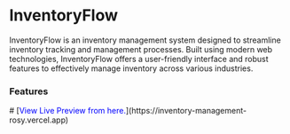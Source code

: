 # InventoryFlow

InventoryFlow is an inventory management system designed to streamline inventory tracking and management processes. Built using modern web technologies, InventoryFlow offers a user-friendly interface and robust features to effectively manage inventory across various industries.

<h3>Features</h3>
# [<span style="color: blue;">View Live Preview from here.</span>](https://inventory-management-rosy.vercel.app)

